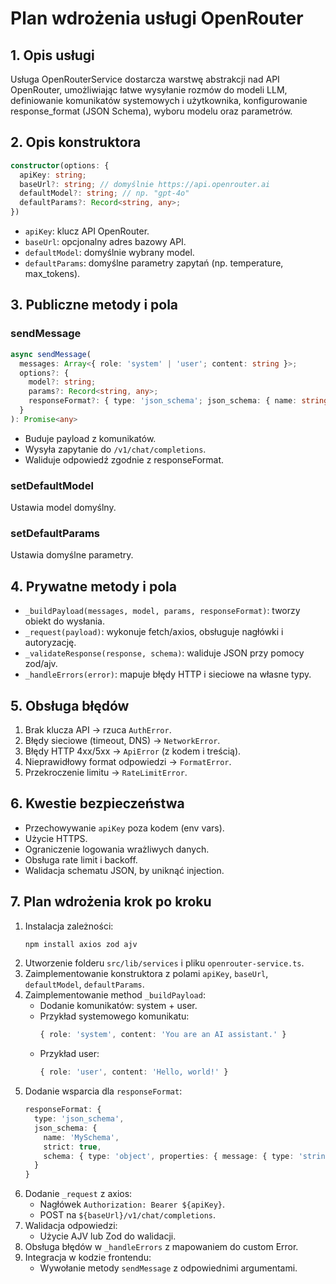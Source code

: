 # Plan wdrożenia usługi OpenRouter

## 1. Opis usługi
Usługa OpenRouterService dostarcza warstwę abstrakcji nad API OpenRouter, umożliwiając łatwe wysyłanie rozmów do modeli LLM, definiowanie komunikatów systemowych i użytkownika, konfigurowanie response_format (JSON Schema), wyboru modelu oraz parametrów.

## 2. Opis konstruktora
```ts
constructor(options: {
  apiKey: string;
  baseUrl?: string; // domyślnie https://api.openrouter.ai
  defaultModel?: string; // np. "gpt-4o"
  defaultParams?: Record<string, any>;
})
```
- `apiKey`: klucz API OpenRouter.
- `baseUrl`: opcjonalny adres bazowy API.
- `defaultModel`: domyślnie wybrany model.
- `defaultParams`: domyślne parametry zapytań (np. temperature, max_tokens).

## 3. Publiczne metody i pola
### sendMessage
```ts
async sendMessage(
  messages: Array<{ role: 'system' | 'user'; content: string }>;
  options?: {
    model?: string;
    params?: Record<string, any>;
    responseFormat?: { type: 'json_schema'; json_schema: { name: string; strict: boolean; schema: object } };
  }
): Promise<any>
```
- Buduje payload z komunikatów.
- Wysyła zapytanie do `/v1/chat/completions`.
- Waliduje odpowiedź zgodnie z responseFormat.

### setDefaultModel
Ustawia model domyślny.

### setDefaultParams
Ustawia domyślne parametry.

## 4. Prywatne metody i pola
- `_buildPayload(messages, model, params, responseFormat)`: tworzy obiekt do wysłania.
- `_request(payload)`: wykonuje fetch/axios, obsługuje nagłówki i autoryzację.
- `_validateResponse(response, schema)`: waliduje JSON przy pomocy zod/ajv.
- `_handleErrors(error)`: mapuje błędy HTTP i sieciowe na własne typy.

## 5. Obsługa błędów
1. Brak klucza API → rzuca `AuthError`.
2. Błędy sieciowe (timeout, DNS) → `NetworkError`.
3. Błędy HTTP 4xx/5xx → `ApiError` (z kodem i treścią).
4. Nieprawidłowy format odpowiedzi → `FormatError`.
5. Przekroczenie limitu → `RateLimitError`.

## 6. Kwestie bezpieczeństwa
- Przechowywanie `apiKey` poza kodem (env vars).
- Użycie HTTPS.
- Ograniczenie logowania wrażliwych danych.
- Obsługa rate limit i backoff.
- Walidacja schematu JSON, by uniknąć injection.

## 7. Plan wdrożenia krok po kroku
1. Instalacja zależności:
   ```bash
   npm install axios zod ajv
   ```
2. Utworzenie folderu `src/lib/services` i pliku `openrouter-service.ts`.
3. Zaimplementowanie konstruktora z polami `apiKey`, `baseUrl`, `defaultModel`, `defaultParams`.
4. Zaimplementowanie method `_buildPayload`:
   - Dodanie komunikatów: system + user.
   - Przykład systemowego komunikatu:
     ```ts
     { role: 'system', content: 'You are an AI assistant.' }
     ```
   - Przykład user:
     ```ts
     { role: 'user', content: 'Hello, world!' }
     ```
5. Dodanie wsparcia dla `responseFormat`:
   ```ts
   responseFormat: {
     type: 'json_schema',
     json_schema: {
       name: 'MySchema',
       strict: true,
       schema: { type: 'object', properties: { message: { type: 'string' } }, required: ['message'] }
     }
   }
   ```
6. Dodanie `_request` z axios:
   - Nagłówek `Authorization: Bearer ${apiKey}`.
   - POST na `${baseUrl}/v1/chat/completions`.
7. Walidacja odpowiedzi:
   - Użycie AJV lub Zod do walidacji.
8. Obsługa błędów w `_handleErrors` z mapowaniem do custom Error.
10. Integracja w kodzie frontendu:
    - Wywołanie metody `sendMessage` z odpowiednimi argumentami.

